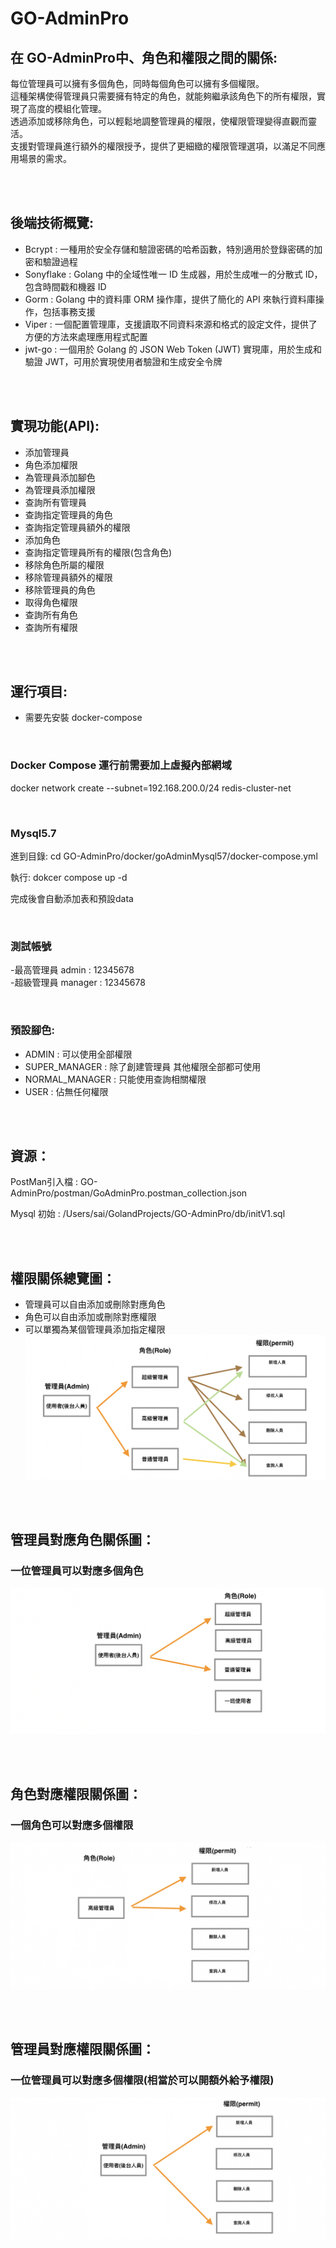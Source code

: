 # GO-AdminPro

## 在 GO-AdminPro中、角色和權限之間的關係:

每位管理員可以擁有多個角色，同時每個角色可以擁有多個權限。
<br />
這種架構使得管理員只需要擁有特定的角色，就能夠繼承該角色下的所有權限，實現了高度的模組化管理。
<br />
透過添加或移除角色，可以輕鬆地調整管理員的權限，使權限管理變得直觀而靈活。
<br />
支援對管理員進行額外的權限授予，提供了更細緻的權限管理選項，以滿足不同應用場景的需求。


<br />
<br />

## 後端技術概覽:
-  Bcrypt : 一種用於安全存儲和驗證密碼的哈希函數，特別適用於登錄密碼的加密和驗證過程<br />
-  Sonyflake : Golang 中的全域性唯一 ID 生成器，用於生成唯一的分散式 ID，包含時間戳和機器 ID<br />
-  Gorm : Golang 中的資料庫 ORM 操作庫，提供了簡化的 API 來執行資料庫操作，包括事務支援<br />
-  Viper : 一個配置管理庫，支援讀取不同資料來源和格式的設定文件，提供了方便的方法來處理應用程式配置<br />
-  jwt-go : 一個用於 Golang 的 JSON Web Token (JWT) 實現庫，用於生成和驗證 JWT，可用於實現使用者驗證和生成安全令牌 <br />

<br />
<br />

## 實現功能(API):
- 添加管理員<br />
- 角色添加權限<br />
- 為管理員添加腳色<br />
- 為管理員添加權限<br />
- 查詢所有管理員<br />
- 查詢指定管理員的角色<br />
- 查詢指定管理員額外的權限<br />
- 添加角色<br />
- 查詢指定管理員所有的權限(包含角色)<br />
- 移除角色所屬的權限<br />
- 移除管理員額外的權限<br />
- 移除管理員的角色<br />
- 取得角色權限<br />
- 查詢所有角色<br />
- 查詢所有權限<br />


<br />
<br />

## 運行項目:
* 需要先安裝 docker-compose<br />

<br />

### Docker Compose 運行前需要加上虛擬內部網域
docker network create --subnet=192.168.200.0/24 redis-cluster-net<br />

<br />

### Mysql5.7

進到目錄: 
cd GO-AdminPro/docker/goAdminMysql57/docker-compose.yml

執行:
dokcer compose up -d 

完成後會自動添加表和預設data<br />

<br />

### 測試帳號
-最高管理員 admin : 12345678<br />
-超級管理員 manager : 12345678<br />

<br />

### 預設腳色:
- ADMIN : 可以使用全部權限<br />
- SUPER_MANAGER : 除了創建管理員 其他權限全部都可使用<br />
- NORMAL_MANAGER : 只能使用查詢相關權限<br />
- USER : 佔無任何權限<br />

<br />
<br />

## 資源：
PostMan引入檔 : GO-AdminPro/postman/GoAdminPro.postman_collection.json

Mysql 初始 : /Users/sai/GolandProjects/GO-AdminPro/db/initV1.sql

<br />
<br />

## 權限關係總覽圖：
- 管理員可以自由添加或刪除對應角色<br />
- 角色可以自由添加或刪除對應權限<br />
- 可以單獨為某個管理員添加指定權限<br />
![image](https://github.com/lzz0826/GO-AdminPro/blob/main/img/005.png)

<br />
<br />

## 管理員對應角色關係圖：
### 一位管理員可以對應多個角色
![image](https://github.com/lzz0826/GO-AdminPro/blob/main/img/002.png)

<br />
<br />

## 角色對應權限關係圖：
### 一個角色可以對應多個權限
![image](https://github.com/lzz0826/GO-AdminPro/blob/main/img/003.png)

<br />
<br />

## 管理員對應權限關係圖：
### 一位管理員可以對應多個權限(相當於可以開額外給予權限)
![image](https://github.com/lzz0826/GO-AdminPro/blob/main/img/004.png)
